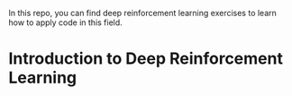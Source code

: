 In this repo, you can find deep reinforcement learning exercises to learn how to apply code in this field.

# Introduction to Deep Reinforcement Learning #
